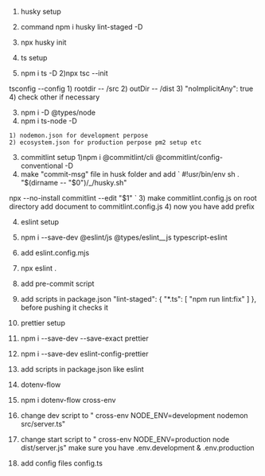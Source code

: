 


1) husky setup 

 1) command npm i husky lint-staged -D
 2) npx husky init

2) ts setup
  1) npm i ts -D
  2)npx tsc --init

  tsconfig --config
    1) rootdir -- /src
    2) outDir  -- /dist
    3) "noImplicitAny": true
    4) check other if necessary

  3) npm i -D @types/node 
  4) npm i ts-node -D 
    
    1) nodemon.json for development perpose
    2) ecosystem.json for production perpose pm2 setup etc

3) commitlint setup
  1)npm i @commitlint/cli @commitlint/config-conventional -D
  2) make "commit-msg" file in husk folder and add
 ` #!usr/bin/env sh
 . "$(dirname  -- "$0")/_/husky.sh"

  npx --no-install commitlint --edit "$1" `
  3) make commitlint.config.js on root directory
  add document to commitlint.config.js
  4) now you have add prefix

4) eslint setup
 1) npm i --save-dev @eslint/js @types/eslint__js typescript-eslint
 2) add eslint.config.mjs 
 3) npx eslint .
 4) add pre-commit script
 5) add scripts in package.json
  "lint-staged": {
    "*.ts": [
      "npm run lint:fix"
    ]
  },
  before pushing it checks it
  
5) prettier setup
  1) npm i --save-dev --save-exact prettier
  2) npm i --save-dev eslint-config-prettier
  3) add scripts in package.json like eslint

6) dotenv-flow
  1) npm i dotenv-flow cross-env
  2) change dev script to " cross-env NODE_ENV=development nodemon src/server.ts"
  3) change start script to " cross-env NODE_ENV=production node dist/server.js" 
  make sure you have .env.development & .env.production
  4) add config files config.ts 
  
  
  



